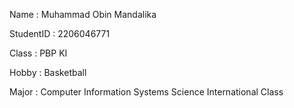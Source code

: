 Name       : Muhammad Obin Mandalika

StudentID  : 2206046771

Class      : PBP KI

Hobby      : Basketball

Major      : Computer Information Systems Science International Class